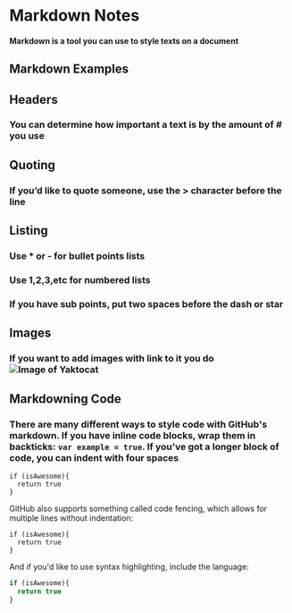 # Markdown Notes

#### Markdown is a tool you can use to style texts on a document

## Markdown Examples

## Headers

### You can determine how important a text is by the amount of # you use

## Quoting

### If you’d like to quote someone, use the > character before the line

## Listing

### Use * or - for bullet points lists

### Use 1,2,3,etc for numbered lists

### If you have sub points, put two spaces before the dash or star

## Images

### If you want to add images with link to it you do ![Image of Yaktocat](https://octodex.github.com/images/yaktocat.png)

## Markdowning Code

### There are many different ways to style code with GitHub's markdown. If you have inline code blocks, wrap them in backticks: `var example = true`.  If you've got a longer block of code, you can indent with four spaces

    if (isAwesome){
      return true
    }

GitHub also supports something called code fencing, which allows for multiple lines without indentation:

```
if (isAwesome){
  return true
}
```

And if you'd like to use syntax highlighting, include the language:

```javascript
if (isAwesome){
  return true
}
```